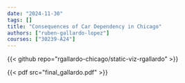```yaml
---
date: "2024-11-30"
tags: []
title: "Consequences of Car Dependency in Chicago"
authors: ["ruben-gallardo-lopez"]
courses: ["30239-A24"]
---
```


{{< github repo="rgallardo-chicago/static-viz-rgallardo" >}}

{{< pdf src="final_gallardo.pdf" >}}
